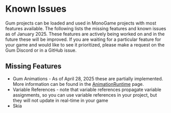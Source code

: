 # Known Issues

Gum projects can be loaded and used in MonoGame projects with most features available. The following lists the missing features and known issues as of January 2025. These features are actively being worked on and in the future these will be improved. If you are waiting for a particular feature for your game and would like to see it prioritized, please make a request on the Gum Discord or in a GitHub issue.

## Missing Features

* Gum Animations - As of April 28, 2025 these are partially implemented. More information can be found in the [AnimationRuntime](../gum-code-reference/animationruntime.md) page.
* Variable References - note that variable references propagate variable assignments, so you can use variable references in your project, but they will not update in real-time in your game
* Skia

